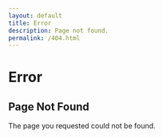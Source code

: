 ```yaml
---
layout: default
title: Error
description: Page not found.
permalink: /404.html
---
```


# Error

## Page Not Found

<div class="well">
    <p>The page you requested could not be found.</p>
</div>